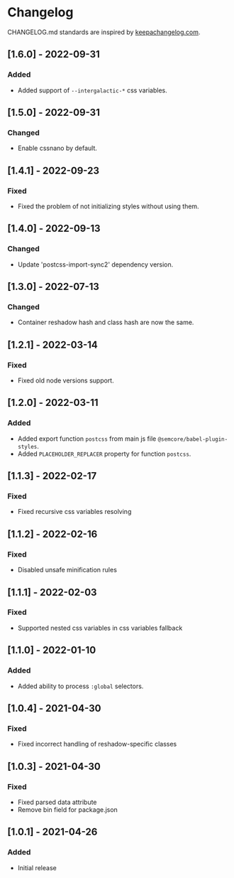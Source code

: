 # Changelog

CHANGELOG.md standards are inspired by [keepachangelog.com](https://keepachangelog.com/en/1.0.0/).

## [1.6.0] - 2022-09-31

### Added

- Added support of `--intergalactic-*` css variables.

## [1.5.0] - 2022-09-31

### Changed

- Enable cssnano by default.

## [1.4.1] - 2022-09-23

### Fixed

- Fixed the problem of not initializing styles without using them.

## [1.4.0] - 2022-09-13

### Changed

- Update 'postcss-import-sync2' dependency version.

## [1.3.0] - 2022-07-13

### Changed

- Container reshadow hash and class hash are now the same.

## [1.2.1] - 2022-03-14

### Fixed

- Fixed old node versions support.

## [1.2.0] - 2022-03-11

### Added

- Added export function `postcss` from main js file `@semcore/babel-plugin-styles`.
- Added `PLACEHOLDER_REPLACER` property for function `postcss`.

## [1.1.3] - 2022-02-17

### Fixed

- Fixed recursive css variables resolving

## [1.1.2] - 2022-02-16

### Fixed

- Disabled unsafe minification rules

## [1.1.1] - 2022-02-03

### Fixed

- Supported nested css variables in css variables fallback

## [1.1.0] - 2022-01-10

### Added

- Added ability to process `:global` selectors.

## [1.0.4] - 2021-04-30

### Fixed

- Fixed incorrect handling of reshadow-specific classes

## [1.0.3] - 2021-04-30

### Fixed

- Fixed parsed data attribute
- Remove bin field for package.json

## [1.0.1] - 2021-04-26

### Added

- Initial release
